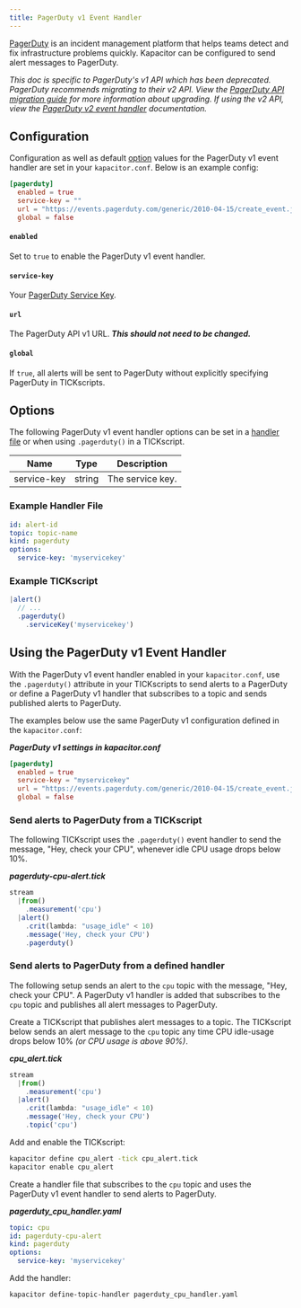 ```yaml
---
title: PagerDuty v1 Event Handler
---
```


[PagerDuty](https://www.pagerduty.com/) is an incident management platform that helps teams detect and fix infrastructure problems quickly.
Kapacitor can be configured to send alert messages to PagerDuty.

<dt>
<em>This doc is specific to PagerDuty's v1 API which has been deprecated. PagerDuty recommends migrating to their v2 API. View the <a href="https://v2.developer.pagerduty.com/docs/migrating-to-api-v2" target="\_blank">PagerDuty API migration guide</a> for more information about upgrading. If using the v2 API, view the <a href="../v2">PagerDuty v2 event handler</a> documentation.</em>
</dt>

## Configuration
Configuration as well as default [option](#options) values for the PagerDuty v1 event handler are set in your `kapacitor.conf`.
Below is an example config:

```toml
[pagerduty]
  enabled = true
  service-key = ""
  url = "https://events.pagerduty.com/generic/2010-04-15/create_event.json"
  global = false
```

#### `enabled`
Set to `true` to enable the PagerDuty v1 event handler.

#### `service-key`
Your [PagerDuty Service Key](https://support.pagerduty.com/docs/services-and-integrations).

#### `url`
The PagerDuty API v1 URL. _**This should not need to be changed.**_

#### `global`
If `true`, all alerts will be sent to PagerDuty without explicitly specifying PagerDuty in TICKscripts.


## Options
The following PagerDuty v1 event handler options can be set in a [handler file](/kapacitor/v1.5/event_handlers/#handler-file) or when using `.pagerduty()` in a TICKscript.

| Name        | Type   | Description      |
| ----        | ----   | -----------      |
| service-key | string | The service key. |

### Example Handler File
```yaml
id: alert-id
topic: topic-name
kind: pagerduty
options:
  service-key: 'myservicekey'
```

### Example TICKscript
```js
|alert()
  // ...
  .pagerduty()
    .serviceKey('myservicekey')
```

##  Using the PagerDuty v1 Event Handler
With the PagerDuty v1 event handler enabled in your `kapacitor.conf`, use the `.pagerduty()` attribute in your TICKscripts to send alerts to a PagerDuty or define a PagerDuty v1 handler that subscribes to a topic and sends published alerts to PagerDuty.

The examples below use the same PagerDuty v1 configuration defined in the `kapacitor.conf`:

_**PagerDuty v1 settings in kapacitor.conf**_  
```toml
[pagerduty]
  enabled = true
  service-key = "myservicekey"
  url = "https://events.pagerduty.com/generic/2010-04-15/create_event.json"
  global = false
```

### Send alerts to PagerDuty from a TICKscript

The following TICKscript uses the `.pagerduty()` event handler to send the message, "Hey, check your CPU", whenever idle CPU usage drops below 10%.

_**pagerduty-cpu-alert.tick**_  
```js
stream
  |from()
    .measurement('cpu')
  |alert()
    .crit(lambda: "usage_idle" < 10)
    .message('Hey, check your CPU')
    .pagerduty()
```

### Send alerts to PagerDuty from a defined handler

The following setup sends an alert to the `cpu` topic with the message, "Hey, check your CPU". A PagerDuty v1 handler is added that subscribes to the `cpu` topic and publishes all alert messages to PagerDuty.

Create a TICKscript that publishes alert messages to a topic.
The TICKscript below sends an alert message to the `cpu` topic any time CPU idle-usage drops below 10% _(or CPU usage is above 90%)_.

_**cpu\_alert.tick**_
```js
stream
  |from()
    .measurement('cpu')
  |alert()
    .crit(lambda: "usage_idle" < 10)
    .message('Hey, check your CPU')
    .topic('cpu')
```

Add and enable the TICKscript:

```bash
kapacitor define cpu_alert -tick cpu_alert.tick
kapacitor enable cpu_alert
```

Create a handler file that subscribes to the `cpu` topic and uses the PagerDuty v1 event handler to send alerts to PagerDuty.

_**pagerduty\_cpu\_handler.yaml**_
```yaml
topic: cpu
id: pagerduty-cpu-alert
kind: pagerduty
options:
  service-key: 'myservicekey'
```

Add the handler:

```bash
kapacitor define-topic-handler pagerduty_cpu_handler.yaml
```
